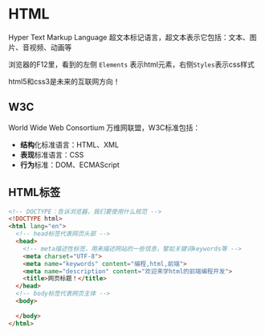 # HTML

Hyper Text Markup Language 超文本标记语言，超文本表示它包括：文本、图片、音视频、动画等

浏览器的F12里，看到的左侧 `Elements` 表示html元素，右侧`Styles`表示css样式

html5和css3是未来的互联网方向！





## W3C

World Wide Web Consortium 万维网联盟，W3C标准包括：

- **结构**化标准语言：HTML、XML
- **表现**标准语言：CSS
- **行为**标准：DOM、ECMAScript



## HTML标签

```html
<!-- DOCTYPE：告诉浏览器，我们要使用什么规范 -->
<!DOCTYPE html>
<html lang="en">
  <!-- head标签代表网页头部 -->
  <head>
    <!-- meta描述性标签，用来描述网站的一些信息，譬如关键词keywords等 -->
    <meta charset="UTF-8">
    <meta name="keywords" content="编程,html,前端">
    <meta name="description" content="欢迎来学html的前端编程开发">
    <title>网页标题！</title>
  </head>
  <!-- body标签代表网页主体 -->
  <body>
    
  </body>
</html>
```



